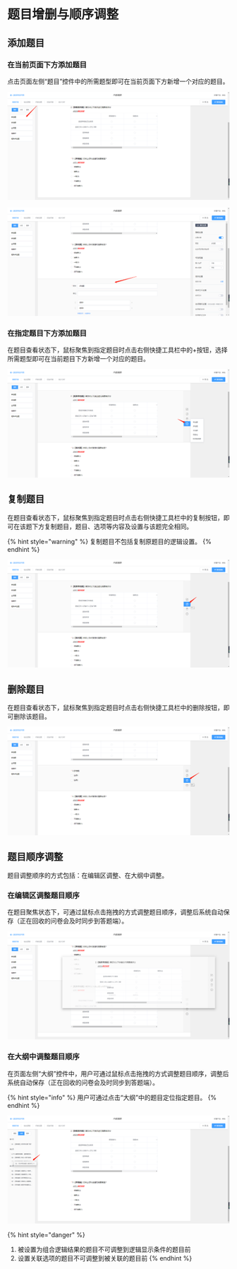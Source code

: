 # 题目增删与顺序调整

## 添加题目

### 在当前页面下方添加题目

点击页面左侧“题目”控件中的所需题型即可在当前页面下方新增一个对应的题目。

![&#x5DE6;&#x4FA7;&#x201C;&#x9898;&#x578B;&#x201D;&#x63A7;&#x4EF6;](../../.gitbook/assets/image%20%286%29.png)

![&#x5F53;&#x524D;&#x9875;&#x9762;&#x4E0B;&#x65B9;&#x6DFB;&#x52A0;&#x9898;&#x76EE;](../../.gitbook/assets/image%20%28143%29.png)

### 在指定题目下方添加题目

在题目查看状态下，鼠标聚焦到指定题目时点击右侧快捷工具栏中的+按钮，选择所需题型即可在当前题目下方新增一个对应的题目。

![&#x805A;&#x7126;&#x72B6;&#x6001;&#x4E0B;&#x5728;&#x6307;&#x5B9A;&#x9898;&#x76EE;&#x4E0B;&#x65B9;&#x6DFB;&#x52A0;&#x9898;&#x76EE;](../../.gitbook/assets/image%20%28157%29.png)

## 复制题目

在题目查看状态下，鼠标聚焦到指定题目时点击右侧快捷工具栏中的复制按钮，即可在该题下方复制题目，题目、选项等内容及设置与该题完全相同。

{% hint style="warning" %}
复制题目不包括复制原题目的逻辑设置。
{% endhint %}

![&#x590D;&#x5236;&#x9898;&#x76EE;](../../.gitbook/assets/image%20%284%29.png)

## 删除题目

在题目查看状态下，鼠标聚焦到指定题目时点击右侧快捷工具栏中的删除按钮，即可删除该题目。

![&#x5220;&#x9664;&#x9898;&#x76EE;](../../.gitbook/assets/image%20%2882%29.png)

## 题目顺序调整

题目调整顺序的方式包括：在编辑区调整、在大纲中调整。

### 在编辑区调整题目顺序

在题目聚焦状态下，可通过鼠标点击拖拽的方式调整题目顺序，调整后系统自动保存（正在回收的问卷会及时同步到答题端）。

![&#x7F16;&#x8F91;&#x533A;&#x4E2D;&#x62D6;&#x62FD;&#x8C03;&#x6574;&#x987A;&#x5E8F;](../../.gitbook/assets/image%20%2840%29.png)

### 在大纲中调整题目顺序

在页面左侧“大纲”控件中，用户可通过鼠标点击拖拽的方式调整题目顺序，调整后系统自动保存（正在回收的问卷会及时同步到答题端）。

{% hint style="info" %}
用户可通过点击“大纲”中的题目定位指定题目。
{% endhint %}

![&#x5927;&#x7EB2;&#x4E2D;&#x62D6;&#x62FD;&#x8C03;&#x6574;&#x987A;&#x5E8F;](../../.gitbook/assets/image%20%2887%29.png)

{% hint style="danger" %}
1. 被设置为组合逻辑结果的题目不可调整到逻辑显示条件的题目前
2. 设置关联选项的题目不可调整到被关联的题目前
{% endhint %}

